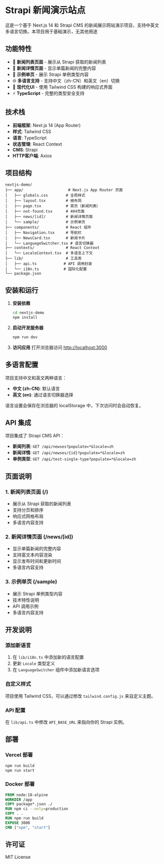 # Strapi 新闻演示站点

这是一个基于 Next.js 14 和 Strapi CMS 的新闻展示网站演示项目，支持中英文多语言切换。本项目用于基础演示，无其他用途

## 功能特性

- 📰 **新闻列表页面** - 展示从 Strapi 获取的新闻列表
- 📖 **新闻详情页面** - 显示单篇新闻的完整内容
- 📄 **示例单页** - 展示 Strapi 单例类型内容
- 🌐 **多语言支持** - 支持中文（zh-CN）和英文（en）切换
- 🎨 **现代化UI** - 使用 Tailwind CSS 构建的响应式界面
- ⚡ **TypeScript** - 完整的类型安全支持

## 技术栈

- **前端框架**: Next.js 14 (App Router)
- **样式**: Tailwind CSS
- **语言**: TypeScript
- **状态管理**: React Context
- **CMS**: Strapi
- **HTTP客户端**: Axios

## 项目结构

```
nextjs-demo/
├── app/                    # Next.js App Router 页面
│   ├── globals.css        # 全局样式
│   ├── layout.tsx         # 根布局
│   ├── page.tsx           # 首页（新闻列表）
│   ├── not-found.tsx      # 404页面
│   ├── news/[id]/         # 新闻详情页面
│   └── sample/            # 示例单页
├── components/            # React 组件
│   ├── Navigation.tsx     # 导航栏
│   ├── NewsCard.tsx       # 新闻卡片
│   └── LanguageSwitcher.tsx # 语言切换器
├── contexts/              # React Context
│   └── LocaleContext.tsx  # 多语言上下文
├── lib/                   # 工具库
│   ├── api.ts            # API 调用封装
│   └── i18n.ts           # 国际化配置
└── package.json
```

## 安装和运行

1. **安装依赖**
   ```bash
   cd nextjs-demo
   npm install
   ```

2. **启动开发服务器**
   ```bash
   npm run dev
   ```

3. **访问应用**
   打开浏览器访问 [http://localhost:3000](http://localhost:3000)

## 多语言配置

项目支持中文和英文两种语言：

- **中文 (zh-CN)**: 默认语言
- **英文 (en)**: 通过语言切换器选择

语言设置会保存在浏览器的 localStorage 中，下次访问时会自动恢复。

## API 集成

项目集成了 Strapi CMS API：

- **新闻列表**: `GET /api/newses?populate=*&locale=zh`
- **新闻详情**: `GET /api/newses/{id}?populate=*&locale=zh`
- **单例类型**: `GET /api/test-single-type?populate=*&locale=zh`

## 页面说明

### 1. 新闻列表页面 (/)
- 展示从 Strapi 获取的新闻列表
- 支持分页和排序
- 响应式网格布局
- 多语言内容支持

### 2. 新闻详情页面 (/news/[id])
- 显示单篇新闻的完整内容
- 支持富文本内容渲染
- 显示发布时间和更新时间
- 多语言内容支持

### 3. 示例单页 (/sample)
- 展示 Strapi 单例类型内容
- 技术特性说明
- API 调用示例
- 多语言内容支持

## 开发说明

### 添加新语言
1. 在 `lib/i18n.ts` 中添加新的语言配置
2. 更新 `Locale` 类型定义
3. 在 `LanguageSwitcher` 组件中添加新语言选项

### 自定义样式
项目使用 Tailwind CSS，可以通过修改 `tailwind.config.js` 来自定义主题。

### API 配置
在 `lib/api.ts` 中修改 `API_BASE_URL` 来指向你的 Strapi 实例。

## 部署

### Vercel 部署
```bash
npm run build
npm run start
```

### Docker 部署
```dockerfile
FROM node:18-alpine
WORKDIR /app
COPY package*.json ./
RUN npm ci --only=production
COPY . .
RUN npm run build
EXPOSE 3000
CMD ["npm", "start"]
```

## 许可证

MIT License
